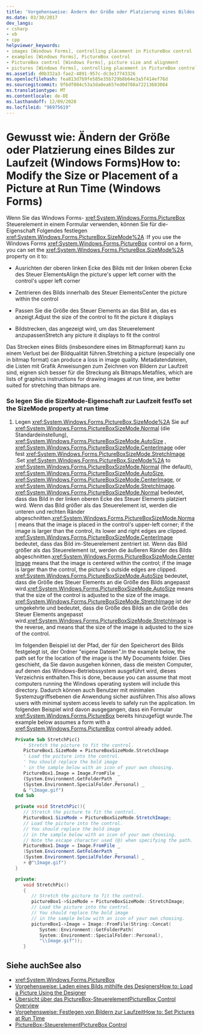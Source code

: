 ```yaml
---
title: 'Vorgehensweise: Ändern der Größe oder Platzierung eines Bildes zur Laufzeit'
ms.date: 03/30/2017
dev_langs:
- csharp
- vb
- cpp
helpviewer_keywords:
- images [Windows Forms], controlling placement in PictureBox control [Windows Forms]
- examples [Windows Forms], PictureBox control
- PictureBox control [Windows Forms], picture size and alignment
- pictures [Windows Forms], controlling placement in PictureBox control [Windows Forms]
ms.assetid: d0b332a3-fae2-4891-957c-dc3e17743326
ms.openlocfilehash: fea813d7b9fe585e35b729b8b64e3a5f414ef76d
ms.sourcegitcommit: 9f6df084c53a3da0ea657ed0d708a72213683084
ms.translationtype: MT
ms.contentlocale: de-DE
ms.lasthandoff: 12/09/2020
ms.locfileid: "96975619"
---
```

# <a name="how-to-modify-the-size-or-placement-of-a-picture-at-run-time-windows-forms"></a><span data-ttu-id="9a68d-102">Gewusst wie: Ändern der Größe oder Platzierung eines Bildes zur Laufzeit (Windows Forms)</span><span class="sxs-lookup"><span data-stu-id="9a68d-102">How to: Modify the Size or Placement of a Picture at Run Time (Windows Forms)</span></span>
<span data-ttu-id="9a68d-103">Wenn Sie das Windows Forms- <xref:System.Windows.Forms.PictureBox> Steuerelement in einem Formular verwenden, können Sie für die-Eigenschaft Folgendes festlegen <xref:System.Windows.Forms.PictureBox.SizeMode%2A> :</span><span class="sxs-lookup"><span data-stu-id="9a68d-103">If you use the Windows Forms <xref:System.Windows.Forms.PictureBox> control on a form, you can set the <xref:System.Windows.Forms.PictureBox.SizeMode%2A> property on it to:</span></span>  
  
- <span data-ttu-id="9a68d-104">Ausrichten der oberen linken Ecke des Bilds mit der linken oberen Ecke des Steuer Elements</span><span class="sxs-lookup"><span data-stu-id="9a68d-104">Align the picture's upper left corner with the control's upper left corner</span></span>  
  
- <span data-ttu-id="9a68d-105">Zentrieren des Bilds innerhalb des Steuer Elements</span><span class="sxs-lookup"><span data-stu-id="9a68d-105">Center the picture within the control</span></span>  
  
- <span data-ttu-id="9a68d-106">Passen Sie die Größe des Steuer Elements an das Bild an, das es anzeigt.</span><span class="sxs-lookup"><span data-stu-id="9a68d-106">Adjust the size of the control to fit the picture it displays</span></span>  
  
- <span data-ttu-id="9a68d-107">Bildstrecken, das angezeigt wird, um das Steuerelement anzupassen</span><span class="sxs-lookup"><span data-stu-id="9a68d-107">Stretch any picture it displays to fit the control</span></span>  
  
 <span data-ttu-id="9a68d-108">Das Strecken eines Bilds (insbesondere eines im Bitmapformat) kann zu einem Verlust bei der Bildqualität führen.</span><span class="sxs-lookup"><span data-stu-id="9a68d-108">Stretching a picture (especially one in bitmap format) can produce a loss in image quality.</span></span> <span data-ttu-id="9a68d-109">Metadatendateien, die Listen mit Grafik Anweisungen zum Zeichnen von Bildern zur Laufzeit sind, eignen sich besser für die Streckung als Bitmaps.</span><span class="sxs-lookup"><span data-stu-id="9a68d-109">Metafiles, which are lists of graphics instructions for drawing images at run time, are better suited for stretching than bitmaps are.</span></span>  
  
### <a name="to-set-the-sizemode-property-at-run-time"></a><span data-ttu-id="9a68d-110">So legen Sie die SizeMode-Eigenschaft zur Laufzeit fest</span><span class="sxs-lookup"><span data-stu-id="9a68d-110">To set the SizeMode property at run time</span></span>  
  
1. <span data-ttu-id="9a68d-111">Legen <xref:System.Windows.Forms.PictureBox.SizeMode%2A> Sie auf <xref:System.Windows.Forms.PictureBoxSizeMode.Normal> (die Standardeinstellung), <xref:System.Windows.Forms.PictureBoxSizeMode.AutoSize> , <xref:System.Windows.Forms.PictureBoxSizeMode.CenterImage> oder fest <xref:System.Windows.Forms.PictureBoxSizeMode.StretchImage> .</span><span class="sxs-lookup"><span data-stu-id="9a68d-111">Set <xref:System.Windows.Forms.PictureBox.SizeMode%2A> to <xref:System.Windows.Forms.PictureBoxSizeMode.Normal> (the default), <xref:System.Windows.Forms.PictureBoxSizeMode.AutoSize>, <xref:System.Windows.Forms.PictureBoxSizeMode.CenterImage>, or <xref:System.Windows.Forms.PictureBoxSizeMode.StretchImage>.</span></span> <span data-ttu-id="9a68d-112"><xref:System.Windows.Forms.PictureBoxSizeMode.Normal> bedeutet, dass das Bild in der linken oberen Ecke des Steuer Elements platziert wird. Wenn das Bild größer als das Steuerelement ist, werden die unteren und rechten Ränder abgeschnitten.</span><span class="sxs-lookup"><span data-stu-id="9a68d-112"><xref:System.Windows.Forms.PictureBoxSizeMode.Normal> means that the image is placed in the control's upper-left corner; if the image is larger than the control, its lower and right edges are clipped.</span></span> <span data-ttu-id="9a68d-113"><xref:System.Windows.Forms.PictureBoxSizeMode.CenterImage> bedeutet, dass das Bild im-Steuerelement zentriert ist. Wenn das Bild größer als das Steuerelement ist, werden die äußeren Ränder des Bilds abgeschnitten.</span><span class="sxs-lookup"><span data-stu-id="9a68d-113"><xref:System.Windows.Forms.PictureBoxSizeMode.CenterImage> means that the image is centered within the control; if the image is larger than the control, the picture's outside edges are clipped.</span></span> <span data-ttu-id="9a68d-114"><xref:System.Windows.Forms.PictureBoxSizeMode.AutoSize> bedeutet, dass die Größe des Steuer Elements an die Größe des Bilds angepasst wird.</span><span class="sxs-lookup"><span data-stu-id="9a68d-114"><xref:System.Windows.Forms.PictureBoxSizeMode.AutoSize> means that the size of the control is adjusted to the size of the image.</span></span> <span data-ttu-id="9a68d-115"><xref:System.Windows.Forms.PictureBoxSizeMode.StretchImage> ist der umgekehrte und bedeutet, dass die Größe des Bilds an die Größe des Steuer Elements angepasst wird.</span><span class="sxs-lookup"><span data-stu-id="9a68d-115"><xref:System.Windows.Forms.PictureBoxSizeMode.StretchImage> is the reverse, and means that the size of the image is adjusted to the size of the control.</span></span>  
  
     <span data-ttu-id="9a68d-116">Im folgenden Beispiel ist der Pfad, der für den Speicherort des Bilds festgelegt ist, der Ordner "eigene Dateien".</span><span class="sxs-lookup"><span data-stu-id="9a68d-116">In the example below, the path set for the location of the image is the My Documents folder.</span></span> <span data-ttu-id="9a68d-117">Dies geschieht, da Sie davon ausgehen können, dass die meisten Computer, auf denen das Windows-Betriebssystem ausgeführt wird, dieses Verzeichnis enthalten.</span><span class="sxs-lookup"><span data-stu-id="9a68d-117">This is done, because you can assume that most computers running the Windows operating system will include this directory.</span></span> <span data-ttu-id="9a68d-118">Dadurch können auch Benutzer mit minimalen Systemzugriffsebenen die Anwendung sicher ausführen.</span><span class="sxs-lookup"><span data-stu-id="9a68d-118">This also allows users with minimal system access levels to safely run the application.</span></span> <span data-ttu-id="9a68d-119">Im folgenden Beispiel wird davon ausgegangen, dass ein Formular <xref:System.Windows.Forms.PictureBox> bereits hinzugefügt wurde.</span><span class="sxs-lookup"><span data-stu-id="9a68d-119">The example below assumes a form with a <xref:System.Windows.Forms.PictureBox> control already added.</span></span>  
  
    ```vb  
    Private Sub StretchPic()  
       ' Stretch the picture to fit the control.  
       PictureBox1.SizeMode = PictureBoxSizeMode.StretchImage  
       ' Load the picture into the control.  
       ' You should replace the bold image
       ' in the sample below with an icon of your own choosing.  
       PictureBox1.Image = Image.FromFile _  
       (System.Environment.GetFolderPath _  
       (System.Environment.SpecialFolder.Personal) _  
       & "\Image.gif")  
    End Sub  
    ```  
  
    ```csharp  
    private void StretchPic(){  
       // Stretch the picture to fit the control.  
       PictureBox1.SizeMode = PictureBoxSizeMode.StretchImage;  
       // Load the picture into the control.  
       // You should replace the bold image
       // in the sample below with an icon of your own choosing.  
       // Note the escape character used (@) when specifying the path.  
       PictureBox1.Image = Image.FromFile _  
       (System.Environment.GetFolderPath _  
       (System.Environment.SpecialFolder.Personal) _  
       + @"\Image.gif")  
    }  
    ```  
  
    ```cpp  
    private:  
       void StretchPic()  
       {  
          // Stretch the picture to fit the control.  
          pictureBox1->SizeMode = PictureBoxSizeMode::StretchImage;  
          // Load the picture into the control.  
          // You should replace the bold image
          // in the sample below with an icon of your own choosing.  
          pictureBox1->Image = Image::FromFile(String::Concat(  
             System::Environment::GetFolderPath(  
             System::Environment::SpecialFolder::Personal),  
             "\\Image.gif"));  
       }  
    ```  
  
## <a name="see-also"></a><span data-ttu-id="9a68d-120">Siehe auch</span><span class="sxs-lookup"><span data-stu-id="9a68d-120">See also</span></span>

- <xref:System.Windows.Forms.PictureBox>
- [<span data-ttu-id="9a68d-121">Vorgehensweise: Laden eines Bilds mithilfe des Designers</span><span class="sxs-lookup"><span data-stu-id="9a68d-121">How to: Load a Picture Using the Designer</span></span>](how-to-load-a-picture-using-the-designer-windows-forms.md)
- [<span data-ttu-id="9a68d-122">Übersicht über das PictureBox-Steuerelement</span><span class="sxs-lookup"><span data-stu-id="9a68d-122">PictureBox Control Overview</span></span>](picturebox-control-overview-windows-forms.md)
- [<span data-ttu-id="9a68d-123">Vorgehensweise: Festlegen von Bildern zur Laufzeit</span><span class="sxs-lookup"><span data-stu-id="9a68d-123">How to: Set Pictures at Run Time</span></span>](how-to-set-pictures-at-run-time-windows-forms.md)
- [<span data-ttu-id="9a68d-124">PictureBox-Steuerelement</span><span class="sxs-lookup"><span data-stu-id="9a68d-124">PictureBox Control</span></span>](picturebox-control-windows-forms.md)
